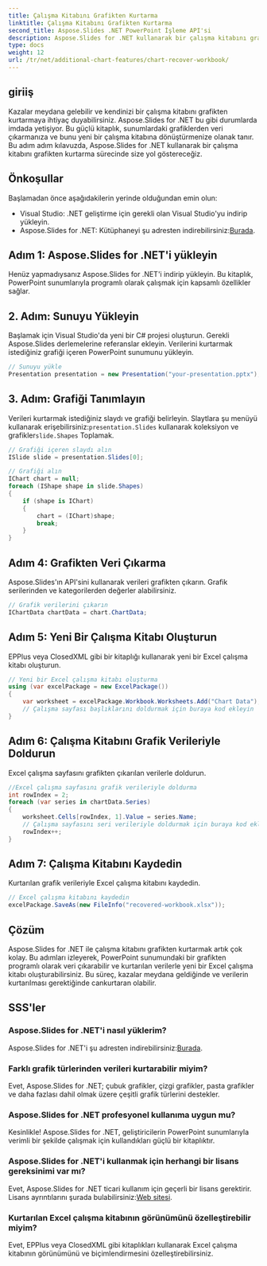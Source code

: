```yaml
---
title: Çalışma Kitabını Grafikten Kurtarma
linktitle: Çalışma Kitabını Grafikten Kurtarma
second_title: Aspose.Slides .NET PowerPoint İşleme API'si
description: Aspose.Slides for .NET kullanarak bir çalışma kitabını grafikten nasıl kurtaracağınızı öğrenin. Grafik verilerini çıkarın ve programlı olarak Excel çalışma kitapları oluşturun.
type: docs
weight: 12
url: /tr/net/additional-chart-features/chart-recover-workbook/
---
```


## giriiş

Kazalar meydana gelebilir ve kendinizi bir çalışma kitabını grafikten kurtarmaya ihtiyaç duyabilirsiniz. Aspose.Slides for .NET bu gibi durumlarda imdada yetişiyor. Bu güçlü kitaplık, sunumlardaki grafiklerden veri çıkarmanıza ve bunu yeni bir çalışma kitabına dönüştürmenize olanak tanır. Bu adım adım kılavuzda, Aspose.Slides for .NET kullanarak bir çalışma kitabını grafikten kurtarma sürecinde size yol göstereceğiz.

## Önkoşullar

Başlamadan önce aşağıdakilerin yerinde olduğundan emin olun:

- Visual Studio: .NET geliştirme için gerekli olan Visual Studio'yu indirip yükleyin.
-  Aspose.Slides for .NET: Kütüphaneyi şu adresten indirebilirsiniz:[Burada](https://downloads.aspose.com/slides/net).

## Adım 1: Aspose.Slides for .NET'i yükleyin

Henüz yapmadıysanız Aspose.Slides for .NET'i indirip yükleyin. Bu kitaplık, PowerPoint sunumlarıyla programlı olarak çalışmak için kapsamlı özellikler sağlar.

## 2. Adım: Sunuyu Yükleyin

Başlamak için Visual Studio'da yeni bir C# projesi oluşturun. Gerekli Aspose.Slides derlemelerine referanslar ekleyin. Verilerini kurtarmak istediğiniz grafiği içeren PowerPoint sunumunu yükleyin.

```csharp
// Sunuyu yükle
Presentation presentation = new Presentation("your-presentation.pptx");
```

## 3. Adım: Grafiği Tanımlayın

 Verileri kurtarmak istediğiniz slaydı ve grafiği belirleyin. Slaytlara şu menüyü kullanarak erişebilirsiniz:`presentation.Slides` kullanarak koleksiyon ve grafikler`slide.Shapes` Toplamak.

```csharp
// Grafiği içeren slaydı alın
ISlide slide = presentation.Slides[0];

// Grafiği alın
IChart chart = null;
foreach (IShape shape in slide.Shapes)
{
    if (shape is IChart)
    {
        chart = (IChart)shape;
        break;
    }
}
```

## Adım 4: Grafikten Veri Çıkarma

Aspose.Slides'ın API'sini kullanarak verileri grafikten çıkarın. Grafik serilerinden ve kategorilerden değerler alabilirsiniz.

```csharp
// Grafik verilerini çıkarın
IChartData chartData = chart.ChartData;
```

## Adım 5: Yeni Bir Çalışma Kitabı Oluşturun

EPPlus veya ClosedXML gibi bir kitaplığı kullanarak yeni bir Excel çalışma kitabı oluşturun.

```csharp
// Yeni bir Excel çalışma kitabı oluşturma
using (var excelPackage = new ExcelPackage())
{
    var worksheet = excelPackage.Workbook.Worksheets.Add("Chart Data");
    // Çalışma sayfası başlıklarını doldurmak için buraya kod ekleyin
}
```

## Adım 6: Çalışma Kitabını Grafik Verileriyle Doldurun

Excel çalışma sayfasını grafikten çıkarılan verilerle doldurun.

```csharp
//Excel çalışma sayfasını grafik verileriyle doldurma
int rowIndex = 2;
foreach (var series in chartData.Series)
{
    worksheet.Cells[rowIndex, 1].Value = series.Name;
    // Çalışma sayfasını seri verileriyle doldurmak için buraya kod ekleyin
    rowIndex++;
}
```

## Adım 7: Çalışma Kitabını Kaydedin

Kurtarılan grafik verileriyle Excel çalışma kitabını kaydedin.

```csharp
// Excel çalışma kitabını kaydedin
excelPackage.SaveAs(new FileInfo("recovered-workbook.xlsx"));
```

## Çözüm

Aspose.Slides for .NET ile çalışma kitabını grafikten kurtarmak artık çok kolay. Bu adımları izleyerek, PowerPoint sunumundaki bir grafikten programlı olarak veri çıkarabilir ve kurtarılan verilerle yeni bir Excel çalışma kitabı oluşturabilirsiniz. Bu süreç, kazalar meydana geldiğinde ve verilerin kurtarılması gerektiğinde cankurtaran olabilir.

## SSS'ler

### Aspose.Slides for .NET'i nasıl yüklerim?

 Aspose.Slides for .NET'i şu adresten indirebilirsiniz:[Burada](https://downloads.aspose.com/slides/net).

### Farklı grafik türlerinden verileri kurtarabilir miyim?

Evet, Aspose.Slides for .NET; çubuk grafikler, çizgi grafikler, pasta grafikler ve daha fazlası dahil olmak üzere çeşitli grafik türlerini destekler.

### Aspose.Slides for .NET profesyonel kullanıma uygun mu?

Kesinlikle! Aspose.Slides for .NET, geliştiricilerin PowerPoint sunumlarıyla verimli bir şekilde çalışmak için kullandıkları güçlü bir kitaplıktır.

### Aspose.Slides for .NET'i kullanmak için herhangi bir lisans gereksinimi var mı?

 Evet, Aspose.Slides for .NET ticari kullanım için geçerli bir lisans gerektirir. Lisans ayrıntılarını şurada bulabilirsiniz:[Web sitesi](https://purchase.aspose.com).

### Kurtarılan Excel çalışma kitabının görünümünü özelleştirebilir miyim?

Evet, EPPlus veya ClosedXML gibi kitaplıkları kullanarak Excel çalışma kitabının görünümünü ve biçimlendirmesini özelleştirebilirsiniz.